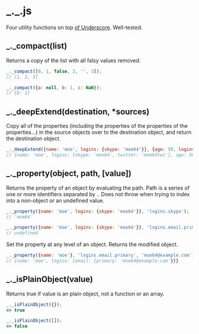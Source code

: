 # \_._.js

Four utility functions on top [of Underscore](http://underscorejs.org/). Well-tested.

## \_._compact(list)

Returns a copy of the list with all falsy values removed.

```javascript
_._compact([0, 1, false, 2, '', 3]);
// [1, 2, 3]

_._compact({a: null, b: 1, c: NaN});
// {b: 1}
```


## \_._deepExtend(destination, *sources)

Copy all of the properties (including the properties of the properties of the properties...) in the source objects over to the destination object, and return the destination object.

```javascript
_._deepExtend({name: 'moe', logins: {skype: 'moe64'}}, {age: 50, logins: {twitter: 'moe64twi'}});
// {name: 'moe', logins: {skype: 'moe64', twitter: 'moe64twi'}, age: 50}
```


## \_._property(object, path, [value])

Returns the property of an object by evaluating the path. Path is a series of one or more identifiers separated by \.\. Does not throw when trying to index into a non-object or an undefined value.

```javascript
_._property({name: 'moe', logins: {skype: 'moe64'}}, 'logins.skype');
// 'moe64'

_._property({name: 'moe', logins: {skype: 'moe64'}}, 'logins.email.primary');
// undefined
```

Set the property at any level of an object. Returns the modified object.

```javascript
_._property({name: 'moe'}, 'logins.email.primary', 'moe64@example.com');
// {name: 'moe', logins: {email: {primary: 'moe64@example.com'}}}
```


## \_._isPlainObject(value)

Returns true if value is an plain object, not a function or an array.

```javascript
_._isPlainObject({});
=> true

_._isPlainObject([]);
=> false
```
